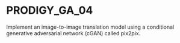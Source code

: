 # PRODIGY_GA_04
Implement an image-to-image translation model using a conditional generative adversarial network (cGAN) called pix2pix. 

